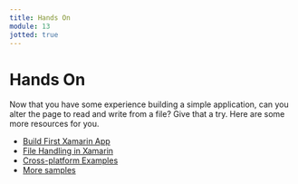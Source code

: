 ```yaml
---
title: Hands On
module: 13
jotted: true
---
```


# Hands On

Now that you have some experience building a simple application, can you alter the page to read and write from a file?  Give that a try.  Here are some more resources for you.

* [Build First Xamarin App](https://docs.microsoft.com/en-us/xamarin/get-started/first-app/?pivots=windows)
* [File Handling in Xamarin](https://docs.microsoft.com/en-us/xamarin/xamarin-forms/data-cloud/data/files?tabs=windows)
* [Cross-platform Examples](https://docs.microsoft.com/en-us/xamarin/cross-platform/samples/)
* [More samples](https://docs.microsoft.com/en-us/xamarin/xamarin-forms/samples/)

